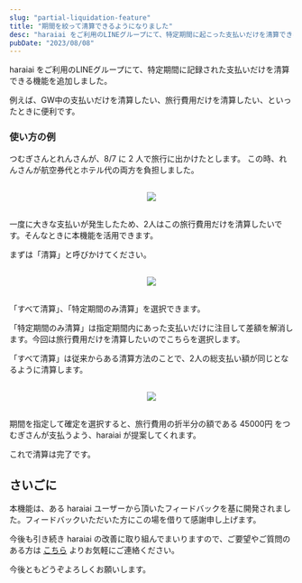 ```yaml
---
slug: "partial-liquidation-feature"
title: "期間を絞って清算できるようになりました"
desc: "haraiai をご利用のLINEグループにて、特定期間に起こった支払いだけを清算できる機能を追加しました。例えば、GW中の支払いだけを清算したい、旅行中の支払いだけを清算したい、といったときに便利です。"
pubDate: "2023/08/08"
---
```


haraiai をご利用のLINEグループにて、特定期間に記録された支払いだけを清算できる機能を追加しました。

例えば、GW中の支払いだけを清算したい、旅行費用だけを清算したい、といったときに便利です。


### 使い方の例

つむぎさんとれんさんが、8/7 に 2 人で旅行に出かけたとします。
この時、れんさんが航空券代とホテル代の両方を負担しました。


<div style="text-align:center; margin: 30px 0;">
  <img src="/img/news/partial-liquidation-demo-1.jpg" style="max-width: 320px" />
</div>

一度に大きな支払いが発生したため、2人はこの旅行費用だけを清算したいです。そんなときに本機能を活用できます。

まずは「清算」と呼びかけてください。

<div style="text-align:center; margin: 30px 0;">
  <img src="/img/news/partial-liquidation-demo-2.jpg" style="max-width: 320px" />
</div>

「すべて清算」、「特定期間のみ清算」を選択できます。

「特定期間のみ清算」は指定期間内にあった支払いだけに注目して差額を解消します。今回は旅行費用だけを清算したいのでこちらを選択します。

「すべて清算」は従来からある清算方法のことで、2人の総支払い額が同じとなるように清算します。

<div style="text-align:center; margin: 30px 0;">
  <img src="/img/news/partial-liquidation-demo-3.jpg" style="max-width: 320px" />
</div>

期間を指定して確定を選択すると、旅行費用の折半分の額である 45000円 をつむぎさんが支払うよう、haraiai が提案してくれます。

これで清算は完了です。

## さいごに

本機能は、ある haraiai ユーザーから頂いたフィードバックを基に開発されました。フィードバックいただいた方にこの場を借りて感謝申し上げます。

今後も引き続き haraiai の改善に取り組んでまいりますので、ご要望やご質問のある方は [こちら](https://haraiai.com/inquiry/) よりお気軽にご連絡ください。


今後ともどうぞよろしくお願いします。
